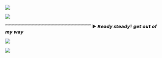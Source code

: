 ![](https://64.media.tumblr.com/0943bade9e400128d32ad23496d2fe27/ed2564ea7e3e2087-90/s640x960/2b561696f2d5ed006491fb400e9ebccafb74f8f9.gifv)

![](https://64.media.tumblr.com/147ef8516faa1d31dd4a9dcaf11a2f04/03c648d195750763-e5/s1280x1920/be50ee1a50c50c945fa05b6aa99c7e657d1defe2.pnj)

﹌﹌﹌﹌﹌﹌﹌﹌﹌﹌﹌﹌﹌﹌﹌﹌﹌﹌﹌﹌
▶ 𝙍𝙚𝙖𝙙𝙮 𝙨𝙩𝙚𝙖𝙙𝙮? 𝙜𝙚𝙩 𝙤𝙪𝙩 𝙤𝙛 𝙢𝙮 𝙬𝙖𝙮

![](https://64.media.tumblr.com/0943bade9e400128d32ad23496d2fe27/ed2564ea7e3e2087-90/s640x960/2b561696f2d5ed006491fb400e9ebccafb74f8f9.gifv)

![](https://komarev.com/ghpvc/?username=VividOldTale&color=yellow)
